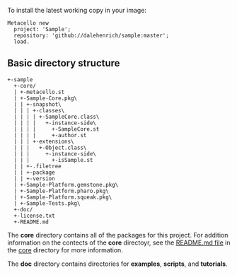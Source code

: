 To install the latest working copy in your image:

```Smalltalk
Metacello new
  project: 'Sample';
  repository: 'github://dalehenrich/sample:master';
  load.
```

## Basic directory structure

```
+-sample
  +-core/
  | +-metacello.st
  | +-Sample-Core.pkg\
  | | +-snapshot\
  | | | +-classes\
  | | | | +-SampleCore.class\
  | | | |   +-instance-side\
  | | | |     +-SampleCore.st
  | | | |     +-author.st
  | | | +-extensions\
  | | |   +-Object.class\
  | | |     +-instance-side\
  | | |       +-isSample.st
  | | +-.filetree
  | | +-package
  | | +-version
  | +-Sample-Platform.gemstone.pkg\
  | +-Sample-Platform.pharo.pkg\
  | +-Sample-Platform.squeak.pkg\
  | +-Sample-Tests.pkg\
  +-doc/
  +-license.txt
  +-README.md
```

The **core** directory contains all of the packages  for this project. 
For addition information on the contects of the **core** directoyr, see
the [README.md file](core/README.md) in the [core](core) directory for more information.

The **doc** directory contains directories for **examples**, **scripts**, and **tutorials**. 

